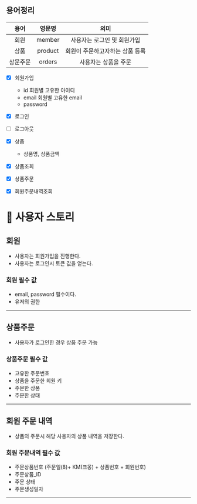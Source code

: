 

## 용어정리 

|용어|영문명|의미|
|:---:|:---:|:---:|
|회원  |member |사용자는 로그인 및 회원가입|
|상품  |product |회원이 주문하고자하는 상품 등록|
|상문주문|orders|사용자는 상품을 주문|


- [x] 회원가입
  - id 회원별 고유한 아이디 
  - email 회원별 고유한 email 
  - password
- [x] 로그인
- [ ] 로그아웃
- [x] 상품
  - 상품명, 상품금액
- [x] 상품조회
- [x] 상품주문
- [x] 회원주문내역조회 


# 🔷 사용자 스토리

## 회원 
- 사용자는 회원가입을 진행한다.
- 사용자는 로그인시 토큰 값을 얻는다.

### 회원 필수 값 
- email, password 필수이다.
- 유저의 권한

---

## 상품주문
- 사용자가 로그인한 경우 상품 주문 가능

### 상품주문 필수 값
- 고유한 주문번호
- 상품을 주문한 회원 키
- 주문한 상품
- 주문한 상태

---
## 회원 주문 내역
- 상품의 주문시 해당 사용자의 상품 내역을 저장한다.

### 회원 주문내역 필수 값
- 주문상품번호 (주문일(8)+ KM(크몽) + 상품번호 + 회원번호)
- 주문상품_ID
- 주문 상태 
- 주문생성일자
---

